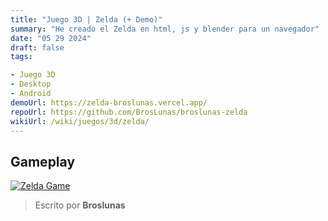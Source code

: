 ```yaml
---
title: "Juego 3D | Zelda (+ Demo)"
summary: "He creado el Zelda en html, js y blender para un navegador"
date: "05 29 2024"
draft: false
tags:

- Juego 3D
- Desktop
- Android
demoUrl: https://zelda-broslunas.vercel.app/
repoUrl: https://github.com/BrosLunas/broslunas-zelda
wikiUrl: /wiki/juegos/3d/zelda/
---
```


## Gameplay
[![Zelda Game](/assets/img/games/zelda.png)](/assets/video/gameplay/zelda.mp4)

> Escrito por **Broslunas**